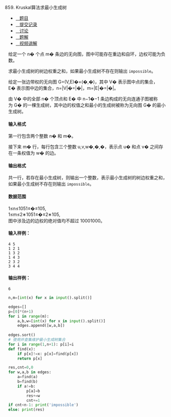 859. Kruskal算法求最小生成树

-   [   题目](https://www.acwing.com/problem/content/description/861/)
-   [   提交记录](https://www.acwing.com/problem/content/submission/861/)
-   [   讨论](https://www.acwing.com/problem/content/discussion/index/861/1/)
-   [   题解](https://www.acwing.com/problem/content/solution/861/1/)
-   [   视频讲解](https://www.acwing.com/problem/content/video/861/)

  


给定一个 n� 个点 m� 条边的无向图，图中可能存在重边和自环，边权可能为负数。

求最小生成树的树边权重之和，如果最小生成树不存在则输出 `impossible`。

给定一张边带权的无向图 G=(V,E)�=(�,�)，其中 V� 表示图中点的集合，E� 表示图中边的集合，n=|V|�=|�|，m=|E|�=|�|。

由 V� 中的全部 n� 个顶点和 E� 中 n−1�−1 条边构成的无向连通子图被称为 G� 的一棵生成树，其中边的权值之和最小的生成树被称为无向图 G� 的最小生成树。

#### 输入格式

第一行包含两个整数 n� 和 m�。

接下来 m� 行，每行包含三个整数 u,v,w�,�,�，表示点 u� 和点 v� 之间存在一条权值为 w� 的边。

#### 输出格式

共一行，若存在最小生成树，则输出一个整数，表示最小生成树的树边权重之和，如果最小生成树不存在则输出 `impossible`。

#### 数据范围

1≤n≤1051≤�≤105,  
1≤m≤2∗1051≤�≤2∗105,  
图中涉及边的边权的绝对值均不超过 10001000。

#### 输入样例：

```
4 5
1 2 1
1 3 2
1 4 3
2 3 2
3 4 4
```

#### 输出样例：

```
6
```

```py
n,m=[int(x) for x in input().split()]

edges=[]
p=[0]*(n+1)
for i in range(m):
    a,b,w=[int(x) for x in input().split()]
    edges.append([w,a,b])
    
edges.sort()
# 使用并查集维护最小生成树集合
for i in range(1,n+1): p[i]=i
def find(x):
    if p[x]!=x: p[x]=find(p[x])
    return p[x]

res,cnt=0,0
for w,a,b in edges:
    a=find(a)
    b=find(b)
    if a!=b:
        p[a]=b
        res+=w
        cnt+=1
if cnt<n-1: print('impossible')
else: print(res)
    

    
